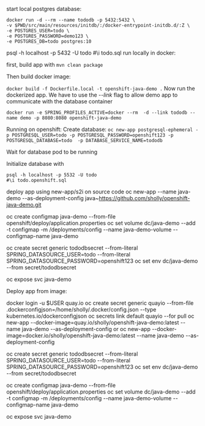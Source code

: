 start local postgres database: 

```
docker run -d --rm --name tododb -p 5432:5432 \
-v $PWD/src/main/resources/initdb/:/docker-entrypoint-initdb.d/:Z \
-e POSTGRES_USER=todo \
-e POSTGRES_PASSWORD=demo123 \
-e POSTGRES_DB=todo postgres:10
```
psql -h localhost -p 5432 -U todo
#\i todo.sql
run locally in docker: 

first, build app with
`mvn clean package`

Then build docker image:

`docker build -f Dockerfile.local -t openshift-java-demo .`
Now run the dockerized app.  We have to use the *--link* flag to allow demo app to communicate with the database container

`docker run -e SPRING_PROFILES_ACTIVE=docker --rm  -d --link tododb --name demo -p 8080:8080 openshift-java-demo`

Running on openshift:
Create database: 
`oc new-app postgresql-ephemeral -p POSTGRESQL_USER=todo -p POSTGRESQL_PASSWORD=openshift123 -p POSTGRESQL_DATABASE=todo  -p DATABASE_SERVICE_NAME=tododb`

Wait for database pod to be running

Initialize database with
```
psql -h localhost -p 5532 -U todo
#\i todo.openshift.sql
``` 

deploy app using new-app/s2i on source code
oc new-app --name java-demo --as-deployment-config java~https://github.com/sholly/openshift-java-demo.git

oc create configmap java-demo --from-file openshift/deploy/application.properties
oc set volume dc/java-demo --add -t configmap -m /deployments/config --name java-demo-volume --configmap-name java-demo

oc create secret generic tododbsecret --from-literal SPRING_DATASOURCE_USER=todo --from-literal SPRING_DATASOURCE_PASSWORD=openshift123
oc set env dc/java-demo  --from secret/tododbsecret

oc expose svc java-demo



Deploy app from image:

docker login -u $USER quay.io
oc create secret generic quayio --from-file  .dockerconfigjson=/home/sholly/.docker/config.json --type kubernetes.io/dockerconfigjson
oc secrets link default quayio --for pull
oc new-app --docker-image=quay.io/sholly/openshift-java-demo:latest --name java-demo --as-deployment-config
or
oc new-app --docker-image=docker.io/sholly/openshift-java-demo:latest --name java-demo --as-deployment-config

oc create secret generic tododbsecret --from-literal SPRING_DATASOURCE_USER=todo --from-literal SPRING_DATASOURCE_PASSWORD=openshift123
oc set env dc/java-demo  --from secret/tododbsecret

oc create configmap java-demo --from-file openshift/deploy/application.properties
oc set volume dc/java-demo --add -t configmap -m /deployments/config --name java-demo-volume --configmap-name java-demo

oc expose svc java-demo 

